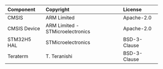 | Component                       | Copyright                          | License                                   |
|:---------                       |:----------                         |:-------                                   |
| CMSIS                           | ARM Limited                        | Apache-2.0                                |
| CMSIS Device                    | ARM Limited - STMicroelectronics   | Apache-2.0                                |
| STM32H5 HAL                     | STMicroelectronics                 | BSD-3-Clause                              |
| Teraterm                        | T. Teranishi                       | BSD-3-Clause                              |
